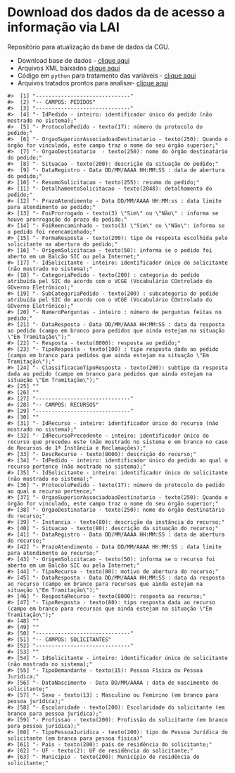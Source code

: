 
# Download dos dados da de acesso a informação via LAI

Repositório para atualização da base de dados da CGU.

  - Download base de dados - [clique
    aqui](http://www.consultaesic.cgu.gov.br/busca/_layouts/15/DownloadPedidos/DownloadDados.aspx)
  - Arquivos XML baixados [clique aqui](/data-raw)
  - Código em `python` para tratamento das variáveis - [clique
    aqui](/code)
  - Arquivos tratados prontos para analisar- [clique aqui](/data-tidy)

<!-- end list -->

    #>  [1] "------------------------------"                                                                                                                                            
    #>  [2] "-- CAMPOS: PEDIDOS"                                                                                                                                                        
    #>  [3] "------------------------------"                                                                                                                                            
    #>  [4] "- IdPedido - inteiro: identificador único do pedido (não mostrado no sistema);"                                                                                            
    #>  [5] "- ProtocoloPedido - texto(17): número do protocolo do pedido;"                                                                                                             
    #>  [6] "- OrgaoSuperiorAssociadoaoDestinatario - texto(250): Quando o órgão for vinculado, este campo traz o nome do seu órgão superior;"                                          
    #>  [7] "- OrgaoDestinatario  - texto(250): nome do órgão destinatário do pedido;"                                                                                                  
    #>  [8] "- Situacao - texto(200): descrição da situação do pedido;"                                                                                                                 
    #>  [9] "- DataRegistro - Data DD/MM/AAAA HH:MM:SS : data de abertura do pedido;"                                                                                                   
    #> [10] "- ResumoSolicitacao - texto(255): resumo do pedido;"                                                                                                                       
    #> [11] "- DetalhamentoSolicitacao - texto(2048): detalhamento do pedido;"                                                                                                          
    #> [12] "- PrazoAtendimento - Data DD/MM/AAAA HH:MM:ss : data limite para atendimento ao pedido;"                                                                                   
    #> [13] "- FoiProrrogado - texto(3) \"Sim\" ou \"Não\" : informa se houve prorrogação do prazo do pedido;"                                                                          
    #> [14] "- FoiReencaminhado - texto(3) \"Sim\" ou \"Não\": informa se o pedido foi reencaminhado;"                                                                                  
    #> [15] "- FormaResposta - texto(200): tipo de resposta escolhida pelo solicitante na abertura do pedido;"                                                                          
    #> [16] "- OrigemSolicitacao - texto(50): informa se o pedido foi aberto em um Balcão SIC ou pela Internet;"                                                                        
    #> [17] "- IdSolicitante - inteiro: identificador único do solicitante (não mostrado no sistema);"                                                                                  
    #> [18] "- CategoriaPedido - texto(200) : categoria do pedido atribuída pel SIC de acordo com o VCGE (Vocabulário COntrolado do GOverno Eletrônico);"                               
    #> [19] "- SubCategoriaPedido - texto(200) : subcategoria do pedido atribuída pel SIC de acordo com o VCGE (Vocabulário COntrolado do GOverno Eletrônico);"                         
    #> [20] "- NumeroPerguntas - inteiro : número de perguntas feitas no pedido;"                                                                                                       
    #> [21] "- DataResposta - Data DD/MM/AAAA HH:MM:SS : data da resposta ao pedido (campo em branco para pedidos que ainda estejam na situação \"Em Tramitação\");"                    
    #> [22] "- Resposta - texto(8000): resposta ao pedido;"                                                                                                                             
    #> [23] "- TipoResposta - texto(100) : tipo resposta dada ao pedido (campo em branco para pedidos que ainda estejam na situação \"Em Tramitação\");"                                
    #> [24] "- ClassificacaoTipoResposta - texto(200): subtipo da resposta dada ao pedido (campo em branco para pedidos que ainda estejam na situação \"Em Tramitação\");"              
    #> [25] ""                                                                                                                                                                          
    #> [26] ""                                                                                                                                                                          
    #> [27] "------------------------------"                                                                                                                                            
    #> [28] "-- CAMPOS: RECURSOS"                                                                                                                                                       
    #> [29] "------------------------------"                                                                                                                                            
    #> [30] ""                                                                                                                                                                          
    #> [31] "- IdRecurso - inteiro: identificador único do recurso (não mostrado no sistema);"                                                                                          
    #> [32] "- IdRecursoPrecedente - inteiro: identificador único do recurso que precedeu este (não mostrado no sistema e em branco no caso de Recursos de 1ª Instância e Reclamações);"
    #> [33] "- DescRecurso - texto(8000): descrição do recurso;"                                                                                                                        
    #> [34] "- IdPedido - inteiro: identificador único do pedido ao qual o recurso pertence (não mostrado no sistema);"                                                                 
    #> [35] "- IdSolicitante - inteiro: identificador único do solicitante (não mostrado no sistema);"                                                                                  
    #> [36] "- ProtocoloPedido - texto(17): número do protocolo do pedido ao qual o recurso pertence;"                                                                                  
    #> [37] "- OrgaoSuperiorAssociadoaoDestinatario - texto(250): Quando o órgão for vinculado, este campo traz o nome do seu órgão superior;"                                          
    #> [38] "- OrgaoDestinatario - texto(250): nome do órgão destinatário do recurso;"                                                                                                  
    #> [39] "- Instancia - texto(80): descrição da instância do recurso;"                                                                                                               
    #> [40] "- Situacao - texto(80): descrição da situação do recurso;"                                                                                                                 
    #> [41] "- DataRegistro - Data DD/MM/AAAA HH:MM:SS : data de abertura do recurso;"                                                                                                  
    #> [42] "- PrazoAtendimento - Data DD/MM/AAAA HH:MM:SS : data limite para atendimento ao recurso;"                                                                                  
    #> [43] "- OrigemSolicitacao - texto(50): informa se o recurso foi aberto em um Balcão SIC ou pela Internet;"                                                                       
    #> [44] "- TipoRecurso - texto(80): motivo de abertura do recurso;"                                                                                                                 
    #> [45] "- DataResposta - Data DD/MM/AAAA HH:MM:SS : data da resposta ao recurso (campo em branco para recursos que ainda estejam na situação \"Em Tramitação\");"                  
    #> [46] "- RespostaRecurso - texto(8000): resposta ao recurso;"                                                                                                                     
    #> [47] "- TipoResposta - texto(80): tipo resposta dada ao recurso (campo em branco para recursos que ainda estejam na situação \"Em Tramitação\");"                                
    #> [48] ""                                                                                                                                                                          
    #> [49] ""                                                                                                                                                                          
    #> [50] "------------------------------"                                                                                                                                            
    #> [51] "-- CAMPOS: SOLICITANTES"                                                                                                                                                   
    #> [52] "------------------------------"                                                                                                                                            
    #> [53] ""                                                                                                                                                                          
    #> [54] "- IdSolicitante - inteiro: identificador único do solicitante (não mostrado no sistema);"                                                                                  
    #> [55] "- TipoDemandante - texto(15): Pessoa Fìsica ou Pessoa Jurídica;"                                                                                                           
    #> [56] "- DataNascimento - Data DD/MM/AAAA : data de nascimento do solicitante;"                                                                                                   
    #> [57] "- Sexo - texto(13) : Masculino ou Feminino (em branco para pessoa jurídica);"                                                                                              
    #> [58] "- Escolaridade - texto(200): Escolaridade do solicitante (em branco para pessoa jurídica);"                                                                                
    #> [59] "- Profissao - texto(200): Profissão do solicitante (em branco para pessoa jurídica);"                                                                                      
    #> [60] "- TipoPessoaJuridica - texto(200): tipo de Pessoa Jurídica do solicitante (em branco para pessoa física)"                                                                  
    #> [61] "- Pais - texto(200): país de residência do solicitante;"                                                                                                                   
    #> [62] "- UF - texto(2): UF de residência do solicitante;"                                                                                                                         
    #> [63] "- Municipio - texto(200): Município de residência do solicitante;"
